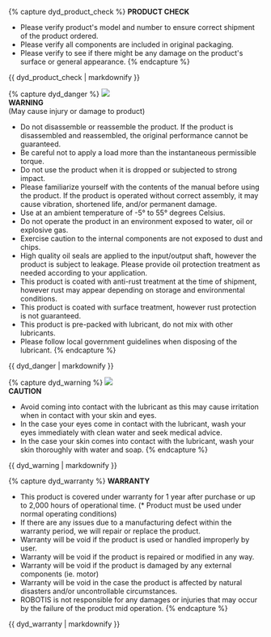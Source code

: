{% capture dyd_product_check %}
**PRODUCT CHECK**
- Please verify product's model and number to ensure correct shipment of the product ordered.
- Please verify all components are included in original packaging.
- Please verify to see if there might be any damage on the product's surface or general appearance.
{% endcapture %}
<div class="notice--info">{{ dyd_product_check | markdownify }}</div>

{% capture dyd_danger %}
![](/assets/images/icon_warning.png)  
**WARNING**  
(May cause injury or damage to product)
- Do not disassemble or reassemble the product. If the product is disassembled and reassembled, the original performance cannot be guaranteed.
- Be careful not to apply a load more than the instantaneous permissible torque.
- Do not use the product when it is dropped or subjected to strong impact.
- Please familiarize yourself with the contents of the manual before using the product. If the product is operated without correct assembly, it may cause vibration, shortened life, and/or permanent damage.
- Use at an ambient temperature of -5° to 55° degrees Celsius.
- Do not operate the product in an environment exposed to water, oil or explosive gas.
- Exercise caution to the internal components are not exposed to dust and chips.
- High quality oil seals are applied to the input/output shaft, however the product is subject to leakage. Please provide oil protection treatment as needed according to your application.
- This product is coated with anti-rust treatment at the time of shipment, however rust may appear depending on storage and environmental conditions.
- This product is coated with surface treatment, however rust protection is not guaranteed.
- This product is pre-packed with lubricant, do not mix with other lubricants.
- Please follow local government guidelines when disposing of the lubricant.
{% endcapture %}
<div class="notice--warning">{{ dyd_danger | markdownify }}</div>

{% capture dyd_warning %}
![](/assets/images/icon_warning.png)  
**CAUTION**  
- Avoid coming into contact with the lubricant as this may cause irritation when in contact with your skin and eyes.
- In the case your eyes come in contact with the lubricant, wash your eyes immediately with clean water and seek medical advice.
- In the case your skin comes into contact with the lubricant, wash your skin thoroughly with water and soap.
{% endcapture %}
<div class="notice--danger">{{ dyd_warning | markdownify }}</div>

{% capture dyd_warranty %}
**WARRANTY**
- This product is covered under warranty for 1 year after purchase or up to 2,000 hours of operational time. (\* Product must be used under normal operating conditions)
- If there are any issues due to a manufacturing defect within the warranty period, we will repair or replace the product.
- Warranty will be void if the product is used or handled improperly by user.
- Warranty will be void if the product is repaired or modified in any way.
- Warranty will be void if the product is damaged by any external components (ie. motor)
- Warranty will be void in the case the product is affected by natural disasters and/or uncontrollable circumstances.
- ROBOTIS is not responsible for any damages or injuries that may occur by the failure of the product mid operation.
{% endcapture %}
<div class="notice--success">{{ dyd_warranty | markdownify }}</div>
